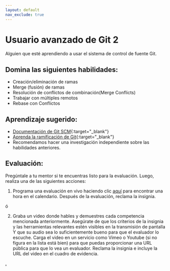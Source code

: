```yaml
---
layout: default
nav_exclude: true
---
```

# Usuario avanzado de Git 2

Alguien que esté aprendiendo a usar el sistema de control de fuente Git.

## Domina las siguientes habilidades:

- Creación/eliminación de ramas
- Merge (fusión) de ramas
- Resolución de conflictos de combinación(Merge Conflicts)
- Trabajar con múltiples remotos
- Rebase con Conflictos

## Aprendizaje sugerido:

- [Documentación de Git SCM](https://git-scm.com/book/en/v2/Git-Branching-Basic-Branching-and-Merging){:target="\_blank"}
- [Aprenda la ramificación de Git](https://learngitbranching.js.org/){:target="\_blank"}
- Recomendamos hacer una investigación independiente sobre las habilidades anteriores.

## Evaluación:

Pregúntale a tu mentor si te encuentras listo para la evaluación. Luego, realiza una de las siguientes acciones:

1.  Programa una evaluación en vivo haciendo clic [aquí](https://webdev.codex.academy/mastery-eval-2?badge=MjR9Jm2rTGmkiB5HTMlHJA) para encontrar una hora en el calendario. Después de la evaluación, reclama la insignia.

ó

2. Graba un video donde hables y demuestres cada competencia mencionada anteriormente. Asegúrate de que los criterios de la insignia y las herramientas relevantes estén visibles en la transmisión de pantalla Y que su audio sea lo suficientemente bueno para que el evaluador lo escuche. Carga el video en un servicio como Vimeo o Youtube (si no figura en la lista está bien) para que puedas proporcionar una URL pública para que lo vea un evaluador. Reclama la insignia e incluye la URL del video en el cuadro de evidencia.

[.](level-2)
